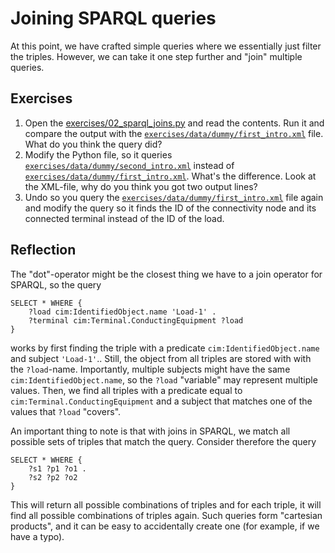 # Joining SPARQL queries

At this point, we have crafted simple queries where we essentially just filter the triples.
However, we can take it one step further and "join" multiple queries.

## Exercises

1. Open the [exercises/02_sparql_joins.py](../exercises/02_sparql_joins.py) and read the contents. Run it and compare the output with the [`exercises/data/dummy/first_intro.xml`](../exercises/data/dummy/first_intro.xml) file. What do you think the query did?
2. Modify the Python file, so it queries [`exercises/data/dummy/second_intro.xml`](../exercises/data/dummy/second_intro.xml) instead of [`exercises/data/dummy/first_intro.xml`](../exercises/data/dummy/first_intro.xml). What's the difference. Look at the XML-file, why do you think you got two output lines?
3. Undo so you query the [`exercises/data/dummy/first_intro.xml`](../exercises/data/dummy/first_intro.xml) file again and modify the query so it finds the ID of the connectivity node and its connected terminal instead of the ID of the load.

## Reflection

The "dot"-operator might be the closest thing we have to a join operator for SPARQL, so the query 

```sparql
SELECT * WHERE {
    ?load cim:IdentifiedObject.name 'Load-1' .
    ?terminal cim:Terminal.ConductingEquipment ?load
}
```

works by first finding the triple with a predicate `cim:IdentifiedObject.name` and subject `'Load-1'`..
Still, the object from all triples are stored with with the `?load`-name.
Importantly, multiple subjects might have the same `cim:IdentifiedObject.name`, so the `?load` "variable" may represent multiple values.
Then, we find all triples with a predicate equal to `cim:Terminal.ConductingEquipment` and a subject that matches one of the values that `?load` "covers".

An important thing to note is that with joins in SPARQL, we match all possible sets of triples that match the query.
Consider therefore the query

```sparql
SELECT * WHERE {
    ?s1 ?p1 ?o1 .
    ?s2 ?p2 ?o2
}
```

This will return all possible combinations of triples and for each triple, it will find all possible combinations of triples again.
Such queries form "cartesian products", and it can be easy to accidentally create one (for example, if we have a typo).
